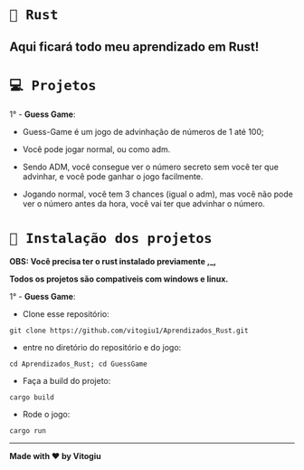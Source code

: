 # `💭 Rust`

Aqui ficará todo meu aprendizado em Rust!
--

# `💻 Projetos`

1° - **Guess Game**:
- Guess-Game é um jogo de advinhação de números de 1 até 100;
- Você pode jogar normal, ou como adm.

- Sendo ADM, você consegue ver o número secreto sem você ter que advinhar, e você pode ganhar o jogo facilmente.
- Jogando normal, você tem 3 chances (igual o adm), mas você não pode ver o número antes da hora, você vai ter que advinhar o número.

# `🌌 Instalação dos projetos`

**OBS: Você precisa ter o rust instalado previamente ,_,**

**Todos os projetos são compativeis com windows e linux.**



1° - **Guess Game**:
 - Clone esse repositório: 

```
git clone https://github.com/vitogiu1/Aprendizados_Rust.git
```
- entre no diretório do repositório e do jogo:
 ```
 cd Aprendizados_Rust; cd GuessGame
 ```
- Faça a build do projeto:
```
cargo build
```
- Rode o jogo:
```
cargo run
```

---
**Made with ❤ by Vitogiu**
